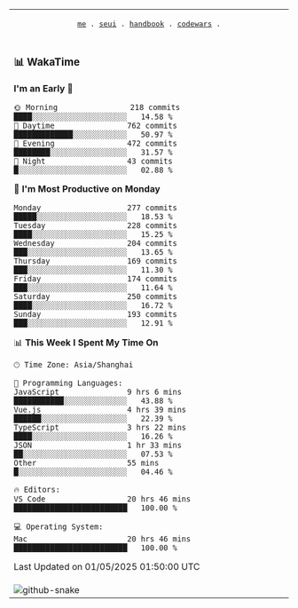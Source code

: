 
<div align="center">

<table>
<tr><td>
  <p align="center">
  <samp>
    <a href="https://github.com/SeaMmMm/SeaMmMm">me</a> .
    <a href="https://github.com/SeaMmMm/se-element">seui</a> .
    <a href="https://github.com/SeaMmMm/HandBook">handbook</a> .
    <a href="https://github.com/SeaMmMm/codeWars">codewars</a> .
  </samp>
    </p>
</td></tr>

<tr><td>

### 📊 WakaTime

<!--START_SECTION:waka-->
**I'm an Early 🐤** 

```text
🌞 Morning                218 commits         ████░░░░░░░░░░░░░░░░░░░░░   14.58 % 
🌆 Daytime                762 commits         █████████████░░░░░░░░░░░░   50.97 % 
🌃 Evening                472 commits         ████████░░░░░░░░░░░░░░░░░   31.57 % 
🌙 Night                  43 commits          █░░░░░░░░░░░░░░░░░░░░░░░░   02.88 % 
```
📅 **I'm Most Productive on Monday** 

```text
Monday                   277 commits         █████░░░░░░░░░░░░░░░░░░░░   18.53 % 
Tuesday                  228 commits         ████░░░░░░░░░░░░░░░░░░░░░   15.25 % 
Wednesday                204 commits         ███░░░░░░░░░░░░░░░░░░░░░░   13.65 % 
Thursday                 169 commits         ███░░░░░░░░░░░░░░░░░░░░░░   11.30 % 
Friday                   174 commits         ███░░░░░░░░░░░░░░░░░░░░░░   11.64 % 
Saturday                 250 commits         ████░░░░░░░░░░░░░░░░░░░░░   16.72 % 
Sunday                   193 commits         ███░░░░░░░░░░░░░░░░░░░░░░   12.91 % 
```


📊 **This Week I Spent My Time On** 

```text
🕑︎ Time Zone: Asia/Shanghai

💬 Programming Languages: 
JavaScript               9 hrs 6 mins        ███████████░░░░░░░░░░░░░░   43.88 % 
Vue.js                   4 hrs 39 mins       ██████░░░░░░░░░░░░░░░░░░░   22.39 % 
TypeScript               3 hrs 22 mins       ████░░░░░░░░░░░░░░░░░░░░░   16.26 % 
JSON                     1 hr 33 mins        ██░░░░░░░░░░░░░░░░░░░░░░░   07.53 % 
Other                    55 mins             █░░░░░░░░░░░░░░░░░░░░░░░░   04.46 % 

🔥 Editors: 
VS Code                  20 hrs 46 mins      █████████████████████████   100.00 % 

💻 Operating System: 
Mac                      20 hrs 46 mins      █████████████████████████   100.00 % 
```


 Last Updated on 01/05/2025 01:50:00 UTC
<!--END_SECTION:waka-->
</td></tr>

<tr><td>
  <img alt="github-snake" src="profile-snake-contrib/github-user-contribution.svg"/>
</td></tr>

</table>
